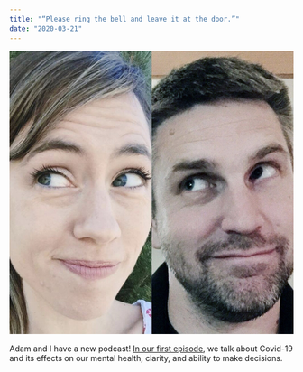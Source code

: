 ```yaml
---
title: "“Please ring the bell and leave it at the door.”"
date: "2020-03-21"
---
```


![fullsizeoutput_45cb.jpeg](images/6024e-fullsizeoutput_45cb.jpeg)

Adam and I have a new podcast! [In our first episode](https://tobuildaswing.com/episodes/please-ring-the-bell-and-leave-it-at-the-door), we talk about Covid-19 and its effects on our mental health, clarity, and ability to make decisions.
